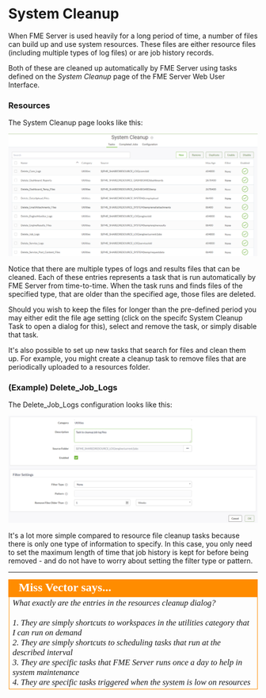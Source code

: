 # System Cleanup #

When FME Server is used heavily for a long period of time, a number of files can build up and use system resources. These files are either resource files (including multiple types of log files) or are job history records.

Both of these are cleaned up automatically by FME Server using tasks defined on the *System Cleanup* page of the FME Server Web User Interface.

### Resources ###

The System Cleanup page looks like this:

![](./Images/4.002.SystemCleanupPage.png)

Notice that there are multiple types of logs and results files that can be cleaned. Each of these entries represents a task that is run automatically by FME Server from time-to-time. When the task runs and finds files of the specified type, that are older than the specified age, those files are deleted.

Should you wish to keep the files for longer than the pre-defined period you may either edit the file age setting (click on the specifc System Cleanup Task to open a dialog for this), select and remove the task, or simply disable that task.

It's also possible to set up new tasks that search for files and clean them up. For example, you might create a cleanup task to remove files that are periodically uploaded to a resources folder.

### (Example) Delete_Job\_Logs ###

The Delete_Job\_Logs configuration looks like this:

![](./Images/4.003.Delete_Job_Logs.png)

It's a lot more simple compared to resource file cleanup tasks because there is only one type of information to specify. In this case, you only need to set the maximum length of time that job history is kept for before being removed - and do not have to worry about setting the filter type or pattern.

---

<!--Person X Says Section-->

<table style="border-spacing: 0px">
<tr>
<td style="vertical-align:middle;background-color:darkorange;border: 2px solid darkorange">
<i class="fa fa-quote-left fa-lg fa-pull-left fa-fw" style="color:white;padding-right: 12px;vertical-align:text-top"></i>
<span style="color:white;font-size:x-large;font-weight: bold;font-family:serif">Miss Vector says...</span>
</td>
</tr>

<tr>
<td style="border: 1px solid darkorange">
<span style="font-family:serif; font-style:italic; font-size:larger">
What exactly are the entries in the resources cleanup dialog?
<br><br>1. They are simply shortcuts to workspaces in the utilities category that I can run on demand  
<br>2. They are simply shortcuts to scheduling tasks that run at the described interval
<br>3. They are specific tasks that FME Server runs once a day to help in system maintenance 
<br>4. They are specific tasks triggered when the system is low on resources
</span>
</td>
</tr>
</table>
